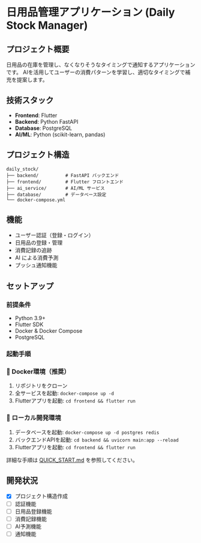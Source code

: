 # 日用品管理アプリケーション (Daily Stock Manager)

## プロジェクト概要
日用品の在庫を管理し、なくなりそうなタイミングで通知するアプリケーションです。
AIを活用してユーザーの消費パターンを学習し、適切なタイミングで補充を提案します。

## 技術スタック
- **Frontend**: Flutter
- **Backend**: Python FastAPI
- **Database**: PostgreSQL
- **AI/ML**: Python (scikit-learn, pandas)

## プロジェクト構造
```
daily_stock/
├── backend/          # FastAPI バックエンド
├── frontend/         # Flutter フロントエンド
├── ai_service/       # AI/ML サービス
├── database/         # データベース設定
└── docker-compose.yml
```

## 機能
- ユーザー認証（登録・ログイン）
- 日用品の登録・管理
- 消費記録の追跡
- AI による消費予測
- プッシュ通知機能

## セットアップ

### 前提条件
- Python 3.9+
- Flutter SDK
- Docker & Docker Compose
- PostgreSQL

### 起動手順

### 🐳 Docker環境（推奨）
1. リポジトリをクローン
2. 全サービスを起動: `docker-compose up -d`
3. Flutterアプリを起動: `cd frontend && flutter run`

### 🔧 ローカル開発環境
1. データベースを起動: `docker-compose up -d postgres redis`
2. バックエンドAPIを起動: `cd backend && uvicorn main:app --reload`
3. Flutterアプリを起動: `cd frontend && flutter run`

詳細な手順は [QUICK_START.md](QUICK_START.md) を参照してください。

## 開発状況
- [x] プロジェクト構造作成
- [ ] 認証機能
- [ ] 日用品登録機能
- [ ] 消費記録機能
- [ ] AI予測機能
- [ ] 通知機能 